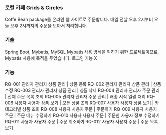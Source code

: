 ### 로컬 카페 Grids & Circles
Coffe Bean package를 온라인 웹 사이트로 주문합니다. 매일 전날 오후 2시부터 오늘 오후 2시까지의 주문을 모아서 처리합니다.

### 기술
Spring Boot, Mybatis, MySQL
Mybatis 사용 방식을 익히기 위한 프로젝트이므로, Mybatis 사용에 목적을 두었습니다.
로그인 기능 X
### 기능
RQ-001	관리자	관리자 상품 관리  |	상품 등록
RQ-002	관리자	관리자 상품 관리  |	상품 수정
RQ-003	관리자	관리자 상품 관리  |	상품 삭제
RQ-004	관리자	관리자 주문 관리  |	전체 주문 목록 조회
RQ-005	관리자	관리자 주문 관리  |	배송 시작 일괄 처리
RQ-006	사용자	사용자 상품 보기  |	모든 상품 조회
RQ-007	사용자	사용자 상품 보기  |	카테고리별 상품 조회
RQ-008	사용자	사용자 주문  |	주문하기
RQ-009	사용자	사용자 주문  |	주문 메뉴 수정하기
RQ-010  사용자	사용자 주문  |	주문한 사용자 정보 수정하기
RQ-011	사용자	사용자 주문  |	주문 취소하기
RQ-012	사용자	사용자 주문  |	주문 목록 보기
